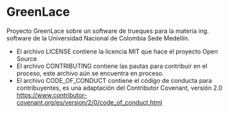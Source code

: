# GreenLace
Proyecto GreenLace sobre un software de trueques para la materia ing. software de la Universidad Nacional de Colombia Sede Medellín.
- El archivo LICENSE contiene la licencia MIT que hace el proyecto Open Source
- El archivo CONTRIBUTING contiene las pautas para contribuir en el proceso, este archivo aún se encuentra en proceso.
- El archivo CODE_OF_CONDUCT contiene el código de conducta para contribuyentes, es una adaptación del Contributor Covenant, versión 2.0 https://www.contributor-covenant.org/es/version/2/0/code_of_conduct.html

